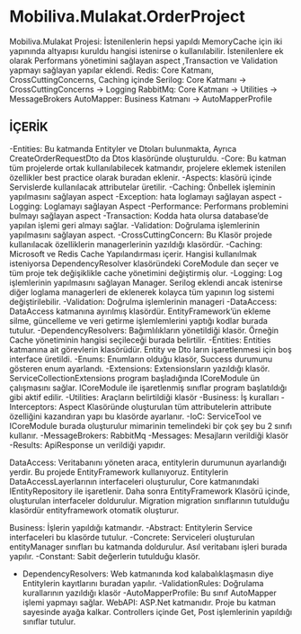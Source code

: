 # Mobiliva.Mulakat.OrderProject


Mobiliva.Mulakat Projesi: İstenilenlerin hepsi yapıldı MemoryCache için iki yapınında altyapısı kuruldu hangisi istenirse o kullanılabilir. İstenilenlere ek olarak Performans yönetimini sağlayan aspect ,Transaction ve Validation yapmayı sağlayan yapılar eklendi. 
	Redis: Core Katmanı, CrossCuttingConcerns, Caching içinde
	Serilog: Core Katmanı -> CrossCuttingConcerns -> Logging
	RabbitMq: Core Katmanı -> Utilities -> MessageBrokers
	AutoMapper: Business Katmanı -> AutoMapperProfile


## İÇERİK
-Entities: Bu katmanda Entityler ve Dtoları bulunmakta, Ayrıca CreateOrderRequestDto da Dtos klasöründe  oluşturuldu.
-Core: Bu katman tüm projelerde ortak kullanılabilecek katmandır, projelere eklemek istenilen özellikler best practice olarak buradan eklenir. 
-Aspects: klasörü içinde Servislerde kullanılacak attributelar üretilir. 
	-Caching: Önbellek işleminin yapılmasını sağlayan aspect
	-Exception: hata loglamayı sağlayan aspect
	-Logging: Loglamayı sağlayan Aspect
	-Performance: Performans problemini bulmayı sağlayan aspect
	-Transaction: Kodda hata olursa database’de yapılan işlemi geri almayı sağlar.
	-Validation: Doğrulama işlemlerinin yapılmasını sağlayan aspect.
-CrossCuttingConcern: Bu Klasör projede kullanılacak özelliklerin managerlerinin yazıldığı klasördür.
-Caching: Microsoft ve Redis Cache Yapılandırması içerir. Hangisi kullanılmak isteniyorsa DependencyResolver klasöründeki CoreModule dan seçer ve tüm proje tek değişiklikle cache yönetimini değiştirmiş olur. 
-Logging: Log işlemlerinin yapılmasını sağlayan Manager. Serilog eklendi ancak istenirse diğer loglama managerleri de eklenerek kolayca tüm yapının log sistemi değiştirilebilir. 
-Validation: Doğrulma işlemlerinin manageri
-DataAccess: DataAccess katmanına ayırılmış klasördür. EntityFramework’ün ekleme silme, güncelleme ve veri getirme işlemlemlerini yaptığı kodlar burada tutulur.
-DependencyResolvers: Bağımlılıkların yönetildiği klasör. Örneğin Cache yönetiminin hangisi seçileceği burada belirtilir.
-Entities: Entities katmanına ait görevlerin klasörüdür. Entity ve Dto ların işaretlenmesi için boş interface üretildi.
-Enums: Enumların olduğu klasör, Success durumunu gösteren enum ayarlandı.
-Extensions: Extensionsların yazıldığı klasör. ServiceCollectionExtensions program başladığında ICoreModule ün çalışmasını sağlar. ICoreModule ile işaretlenmiş sınıflar program başlatıldığı gibi aktif edilir.
-Utilities: Araçların belirtildiği klasör
		-Business: İş kuralları
-Interceptors: Aspect Klasöründe oluşturulan tüm attributelerin attribute özelliğini kazandıran yapı bu klasörde ayarlanır.
-IoC: ServiceTool ve ICoreModule burada oluşturulur mimarinin temelindeki bir çok şey bu 2 sınıfı kullanır.
-MessageBrokers: RabbitMq
-Messages: Mesajların verildiği klasör
-Results: ApiResponse un verildiği yapıdır.

DataAccess: Veritabanını yöneten araca, entitylerin durumunun ayarlandığı yerdir. Bu projede EntityFramework kullanıyoruz. Entitylerin DataAccessLayerlarının interfaceleri oluşturulur, Core katmanındaki IEntityRepository ile işaretlenir. Daha sonra EntityFramework Klasörü içinde, oluşturulan interfaceler doldurulur. Migration migration sınıflarının tutulduğu klasördür entityframework otomatik oluşturur.


Business: İşlerin yapıldığı katmandır.
	-Abstract: Entitylerin Service interfaceleri bu klasörde tutulur.
	-Concrete: Serviceleri oluşturulan entityManager sınıfları bu katmanda doldurulur. Asıl 
veritabanı işleri burada yapılır.
-Constant: Sabit değerlerin tutulduğu klasör.
- DependencyResolvers: Web katmanında kod kalabalıklaşmasın diye Entitylerin kayıtlarını buradan yapılır.
-ValidationRules: Doğrulama kurallarının yazıldığı klasör
-AutoMapperProfile: Bu sınıf AutoMapper işlemi yapmayı sağlar.
WebAPI: ASP.Net katmanıdır. Proje bu katman sayesinde ayağa kalkar. Controllers içinde Get, Post işlemlerinin yapıldığı sınıflar tutulur.

